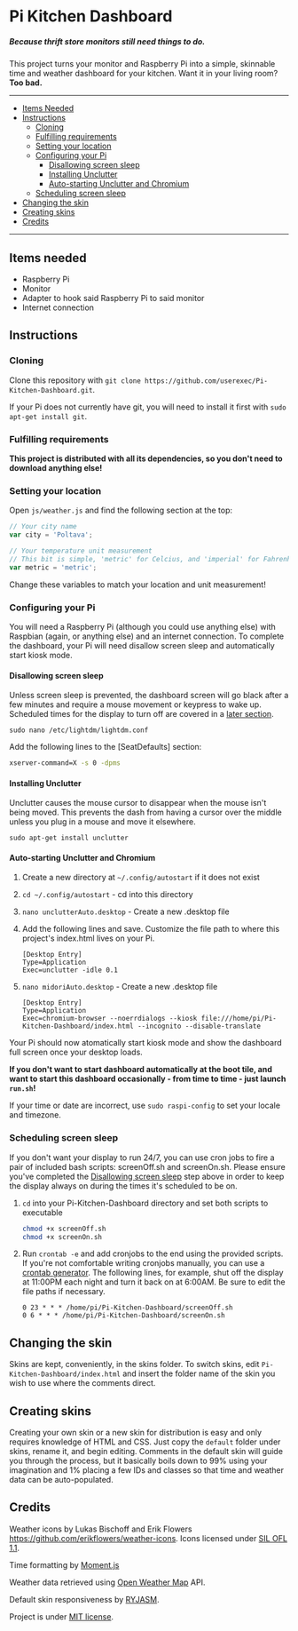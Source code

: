 # Pi Kitchen Dashboard
##### Because thrift store monitors still need things to do.

This project turns your monitor and Raspberry Pi into a simple, skinnable time and weather dashboard for your kitchen. Want it in your living room? **Too bad.**

* * *

+ [Items Needed](#itemsNeeded)
+ [Instructions](#instructions)
    - [Cloning](#cloning)
    - [Fulfilling requirements](#fulfillingRequirements)
    - [Setting your location](#settingYourLocation)
    - [Configuring your Pi](#configuringYourPi)
        * [Disallowing screen sleep](#disallowingScreenSleep)
        * [Installing Unclutter](#hidingCursor)        
        * [Auto-starting Unclutter and Chromium](#autoStartingChromium)
    - [Scheduling screen sleep](#scheduling)
+ [Changing the skin](#changingTheSkin)
+ [Creating skins](#creatingSkins)
+ [Credits](#credit)

* * *

## <a name="itemsNeeded"></a>Items needed

+ Raspberry Pi
+ Monitor
+ Adapter to hook said Raspberry Pi to said monitor
+ Internet connection

## <a name="instructions"></a>Instructions

### <a name="cloning"></a>Cloning

Clone this repository with `git clone https://github.com/userexec/Pi-Kitchen-Dashboard.git`.

If your Pi does not currently have git, you will need to install it first with `sudo apt-get install git`.

### <a name="fulfillingRequirements"></a>Fulfilling requirements

**This project is distributed with all its dependencies, so you don't need to download anything else!**

### <a name="settingYourLocation"></a>Setting your location

Open `js/weather.js` and find the following section at the top:

```javascript
// Your city name
var city = 'Poltava';

// Your temperature unit measurement
// This bit is simple, 'metric' for Celcius, and 'imperial' for Fahrenheit
var metric = 'metric';
```
Change these variables to match your location and unit measurement!

### <a name="configuringYourPi"></a>Configuring your Pi

You will need a Raspberry Pi (although you could use anything else) with Raspbian (again, or anything else) and an internet connection. To complete the dashboard, your Pi will need disallow screen sleep and automatically start kiosk mode.

#### <a name="disallowingScreenSleep"></a>Disallowing screen sleep

Unless screen sleep is prevented, the dashboard screen will go black after a few minutes and require a mouse movement or keypress to wake up. Scheduled times for the display to turn off are covered in a [later section](#scheduling).

`sudo nano /etc/lightdm/lightdm.conf`

Add the following lines to the [SeatDefaults] section:

```bash
xserver-command=X -s 0 -dpms
```

#### <a name="hideCursor"></a>Installing Unclutter

Unclutter causes the mouse cursor to disappear when the mouse isn't being moved. This prevents the dash from having a cursor over the middle unless you plug in a mouse and move it elsewhere.

`sudo apt-get install unclutter`

#### <a name="autoStartingChromium"></a>Auto-starting Unclutter and Chromium

1. Create a new directory at `~/.config/autostart` if it does not exist
2. `cd ~/.config/autostart` - cd into this directory
3. `nano unclutterAuto.desktop` - Create a new .desktop file
4. Add the following lines and save. Customize the file path to where this project's index.html lives on your Pi.

	```
	[Desktop Entry]
	Type=Application
	Exec=unclutter -idle 0.1
	```
5. `nano midoriAuto.desktop` - Create a new .desktop file

	```
	[Desktop Entry]
	Type=Application
	Exec=chromium-browser --noerrdialogs --kiosk file:///home/pi/Pi-Kitchen-Dashboard/index.html --incognito --disable-translate
	```
Your Pi should now atomatically start kiosk mode and show the dashboard full screen once your desktop loads.

**If you don't want to start dashboard automatically at the boot tile, and want to start this dashboard occasionally - from time to time - just launch ```run.sh```!**

If your time or date are incorrect, use `sudo raspi-config` to set your locale and timezone.

### <a name="scheduling"></a>Scheduling screen sleep

If you don't want your display to run 24/7, you can use cron jobs to fire a pair of included bash scripts: screenOff.sh and screenOn.sh. Please ensure you've completed the [Disallowing screen sleep](#disallowingScreenSleep) step above in order to keep the display always on during the times it's scheduled to be on.

1. `cd` into your Pi-Kitchen-Dashboard directory and set both scripts to executable
	
	```bash
	chmod +x screenOff.sh
	chmod +x screenOn.sh
	```

2. Run `crontab -e` and add cronjobs to the end using the provided scripts. If you're not comfortable writing cronjobs manually, you can use a <a href="http://cron.nmonitoring.com/cron-generator.html">crontab generator</a>. The following lines, for example, shut off the display at 11:00PM each night and turn it back on at 6:00AM. Be sure to edit the file paths if necessary.
	
	```
	0 23 * * * /home/pi/Pi-Kitchen-Dashboard/screenOff.sh
	0 6 * * * /home/pi/Pi-Kitchen-Dashboard/screenOn.sh
	```

## <a name="changingTheSkin"></a>Changing the skin

Skins are kept, conveniently, in the skins folder. To switch skins, edit `Pi-Kitchen-Dashboard/index.html` and insert the folder name of the skin you wish to use where the comments direct.

## <a name="creatingSkins"></a>Creating skins

Creating your own skin or a new skin for distribution is easy and only requires knowledge of HTML and CSS. Just copy the `default` folder under skins, rename it, and begin editing. Comments in the default skin will guide you through the process, but it basically boils down to 99% using your imagination and 1% placing a few IDs and classes so that time and weather data can be auto-populated.

## <a name="credit"></a>Credits

Weather icons by Lukas Bischoff and Erik Flowers https://github.com/erikflowers/weather-icons. Icons licensed under [SIL OFL 1.1](http://scripts.sil.org/OFL).  

Time formatting by [Moment.js](http://momentjs.com/)  

Weather data retrieved using [Open Weather Map](https://openweathermap.org/) API.  

Default skin responsiveness by [RYJASM](https://github.com/ryjasm).

Project is under [MIT license](http://choosealicense.com/licenses/mit/).  
